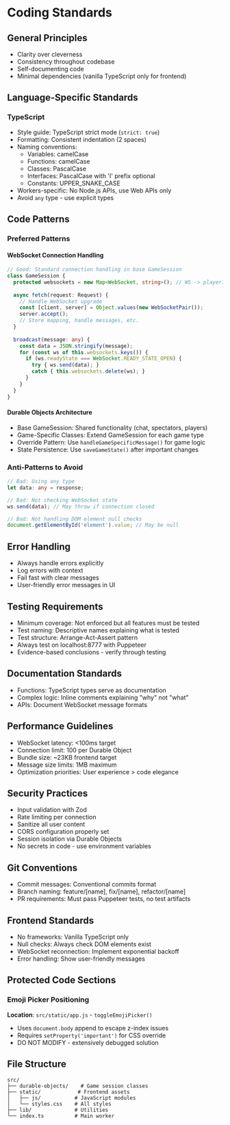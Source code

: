 # Coding Standards

## General Principles
- Clarity over cleverness
- Consistency throughout codebase
- Self-documenting code
- Minimal dependencies (vanilla TypeScript only for frontend)

## Language-Specific Standards

### TypeScript
- Style guide: TypeScript strict mode (`strict: true`)
- Formatting: Consistent indentation (2 spaces)
- Naming conventions:
  - Variables: camelCase
  - Functions: camelCase
  - Classes: PascalCase
  - Interfaces: PascalCase with 'I' prefix optional
  - Constants: UPPER_SNAKE_CASE
- Workers-specific: No Node.js APIs, use Web APIs only
- Avoid `any` type - use explicit types

## Code Patterns

### Preferred Patterns

#### WebSocket Connection Handling
```typescript
// Good: Standard connection handling in base GameSession
class GameSession {
  protected websockets = new Map<WebSocket, string>(); // WS -> playerId
  
  async fetch(request: Request) {
    // Handle WebSocket upgrade
    const [client, server] = Object.values(new WebSocketPair());
    server.accept();
    // Store mapping, handle messages, etc.
  }
  
  broadcast(message: any) {
    const data = JSON.stringify(message);
    for (const ws of this.websockets.keys()) {
      if (ws.readyState === WebSocket.READY_STATE_OPEN) {
        try { ws.send(data); } 
        catch { this.websockets.delete(ws); }
      }
    }
  }
}
```

#### Durable Objects Architecture
- Base GameSession: Shared functionality (chat, spectators, players)
- Game-Specific Classes: Extend GameSession for each game type
- Override Pattern: Use `handleGameSpecificMessage()` for game logic
- State Persistence: Use `saveGameState()` after important changes

### Anti-Patterns to Avoid
```typescript
// Bad: Using any type
let data: any = response;

// Bad: Not checking WebSocket state
ws.send(data); // May throw if connection closed

// Bad: Not handling DOM element null checks
document.getElementById('element').value; // May be null
```

## Error Handling
- Always handle errors explicitly
- Log errors with context
- Fail fast with clear messages
- User-friendly error messages in UI

## Testing Requirements
- Minimum coverage: Not enforced but all features must be tested
- Test naming: Descriptive names explaining what is tested
- Test structure: Arrange-Act-Assert pattern
- Always test on localhost:8777 with Puppeteer
- Evidence-based conclusions - verify through testing

## Documentation Standards
- Functions: TypeScript types serve as documentation
- Complex logic: Inline comments explaining "why" not "what"
- APIs: Document WebSocket message formats

## Performance Guidelines
- WebSocket latency: <100ms target
- Connection limit: 100 per Durable Object
- Bundle size: ~23KB frontend target
- Message size limits: 1MB maximum
- Optimization priorities: User experience > code elegance

## Security Practices
- Input validation with Zod
- Rate limiting per connection
- Sanitize all user content
- CORS configuration properly set
- Session isolation via Durable Objects
- No secrets in code - use environment variables

## Git Conventions
- Commit messages: Conventional commits format
- Branch naming: feature/[name], fix/[name], refactor/[name]
- PR requirements: Must pass Puppeteer tests, no test artifacts

## Frontend Standards
- No frameworks: Vanilla TypeScript only
- Null checks: Always check DOM elements exist
- WebSocket reconnection: Implement exponential backoff
- Error handling: Show user-friendly messages

## Protected Code Sections

### Emoji Picker Positioning
**Location**: `src/static/app.js` - `toggleEmojiPicker()`
- Uses `document.body` append to escape z-index issues
- Requires `setProperty('important')` for CSS override
- DO NOT MODIFY - extensively debugged solution

## File Structure
```
src/
├── durable-objects/    # Game session classes
├── static/            # Frontend assets
│   ├── js/           # JavaScript modules
│   └── styles.css    # All styles
├── lib/              # Utilities
└── index.ts          # Main worker
```